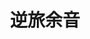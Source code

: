 ---
title: 逆旅余音
layout: accumulations
notice: 「夫天地者，万物之逆旅也；光阴者，百代之过客也。」故名曰：“逆旅余音”，是以追前人之所感，录其所述。
icon: i-ri-quill-pen-line
---